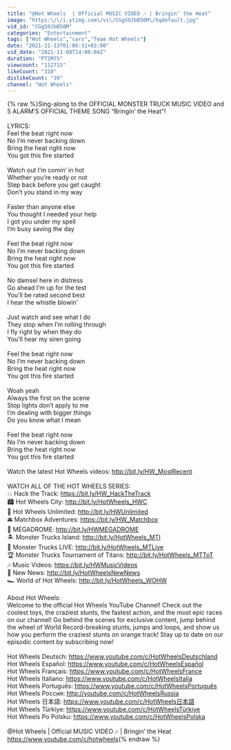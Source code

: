 ```yaml
---
title: "@Hot Wheels  | Official MUSIC VIDEO 🎶 | Bringin’ the Heat"
image: "https:\/\/i.ytimg.com\/vi\/CGgS9JbB50M\/hqdefault.jpg"
vid_id: "CGgS9JbB50M"
categories: "Entertainment"
tags: ["Hot Wheels","cars","Team Hot Wheels"]
date: "2021-11-13T01:06:31+03:00"
vid_date: "2021-11-08T14:00:04Z"
duration: "PT2M7S"
viewcount: "112715"
likeCount: "310"
dislikeCount: "39"
channel: "Hot Wheels"
---
```

{% raw %}Sing-along to the OFFICIAL MONSTER TRUCK MUSIC VIDEO and 5 ALARM’S OFFICIAL THEME SONG “Bringin’ the Heat”!<br /><br />LYRICS:<br />Feel the beat right now <br />No I’m never backing down <br />Bring the heat right now <br />You got this fire started <br /> <br />Watch out I’m comin’ in hot <br />Whether you’re ready or not <br />Step back before you get caught <br />Don’t you stand in my way <br /> <br />Faster than anyone else <br />You thought I needed your help <br />I got you under my spell <br />I’m busy saving the day <br /> <br />Feel the beat right now <br />No I’m never backing down <br />Bring the heat right now <br />You got this fire started <br /><br />No damsel here in distress <br />Go ahead I’m up for the test <br />You’ll be rated second best <br />I hear the whistle blowin’   <br /> <br />Just watch and see what I do <br />They stop when I’m rolling through <br />I fly right by when they do <br />You’ll hear my siren going <br /><br />Feel the beat right now <br />No I’m never backing down <br />Bring the heat right now <br />You got this fire started <br /><br />Woah yeah <br />Always the first on the scene <br />Stop lights don’t apply to me <br />I’m dealing with bigger things <br />Do you know what I mean <br /><br />Feel the beat right now <br />No I’m never backing down <br />Bring the heat right now <br />You got this fire started <br /><br />Watch the latest Hot Wheels videos: <a rel="nofollow" target="blank" href="http://bit.ly/HW_MostRecent">http://bit.ly/HW_MostRecent</a><br /><br />WATCH ALL OF THE HOT WHEELS SERIES:<br />💥 Hack the Track: <a rel="nofollow" target="blank" href="https://bit.ly/HW_HackTheTrack">https://bit.ly/HW_HackTheTrack</a><br />🏙 Hot Wheels City: <a rel="nofollow" target="blank" href="http://bit.ly/HotWheels_HWC">http://bit.ly/HotWheels_HWC</a><br />🚗 Hot Wheels Unlimited: <a rel="nofollow" target="blank" href="http://bit.ly/HWUnlimited">http://bit.ly/HWUnlimited</a><br />🚘 Matchbox Adventures: <a rel="nofollow" target="blank" href="https://bit.ly/HW_Matchbox">https://bit.ly/HW_Matchbox</a><br />🚓 MEGADROME: <a rel="nofollow" target="blank" href="http://bit.ly/HWMEGADROME">http://bit.ly/HWMEGADROME</a><br />🏝 Monster Trucks Island: <a rel="nofollow" target="blank" href="http://bit.ly/HotWheels_MTI">http://bit.ly/HotWheels_MTI</a><br />🎥 Monster Trucks LIVE: <a rel="nofollow" target="blank" href="http://bit.ly/HotWheels_MTLive">http://bit.ly/HotWheels_MTLive</a><br />🏆 Monster Trucks Tournament of Titans: <a rel="nofollow" target="blank" href="http://bit.ly/HotWheels_MTToT">http://bit.ly/HotWheels_MTToT</a><br />🎶 Music Videos: <a rel="nofollow" target="blank" href="https://bit.ly/HWMusicVideos">https://bit.ly/HWMusicVideos</a><br />🌇 New News: <a rel="nofollow" target="blank" href="http://bit.ly/HotWheelsNewNews">http://bit.ly/HotWheelsNewNews</a><br />🏎 World of Hot Wheels: <a rel="nofollow" target="blank" href="http://bit.ly/HotWheels_WOHW">http://bit.ly/HotWheels_WOHW</a><br /><br />About Hot Wheels:<br />Welcome to the official Hot Wheels YouTube Channel! Check out the coolest toys, the craziest stunts, the fastest action, and the most epic races on our channel! Go behind the scenes for exclusive content, jump behind the wheel of World Record-breaking stunts, jumps and loops, and show us how you perform the craziest stunts on orange track! Stay up to date on our episodic content by subscribing now!<br /><br />Hot Wheels Deutsch: <a rel="nofollow" target="blank" href="https://www.youtube.com/c/HotWheelsDeutschland">https://www.youtube.com/c/HotWheelsDeutschland</a><br />Hot Wheels Español: <a rel="nofollow" target="blank" href="https://www.youtube.com/c/HotWheelsEspañol">https://www.youtube.com/c/HotWheelsEspañol</a><br />Hot Wheels Français: <a rel="nofollow" target="blank" href="https://www.youtube.com/c/HotWheelsFrance">https://www.youtube.com/c/HotWheelsFrance</a><br />Hot Wheels Italiano: <a rel="nofollow" target="blank" href="https://www.youtube.com/c/HotWheelsItalia">https://www.youtube.com/c/HotWheelsItalia</a><br />Hot Wheels Português: <a rel="nofollow" target="blank" href="https://www.youtube.com/c/HotWheelsPortuguês">https://www.youtube.com/c/HotWheelsPortuguês</a><br />Hot Wheels Россия: <a rel="nofollow" target="blank" href="http://youtube.com/c/HotWheelsRussia">http://youtube.com/c/HotWheelsRussia</a><br />Hot Wheels 日本語: <a rel="nofollow" target="blank" href="https://www.youtube.com/c/HotWheels日本語">https://www.youtube.com/c/HotWheels日本語</a><br />Hot Wheels Türkiye: <a rel="nofollow" target="blank" href="https://www.youtube.com/c/HotWheelsTürkiye">https://www.youtube.com/c/HotWheelsTürkiye</a><br />Hot Wheels Po Polsku: <a rel="nofollow" target="blank" href="https://www.youtube.com/c/HotWheelsPolska">https://www.youtube.com/c/HotWheelsPolska</a><br /><br />@Hot Wheels  | Official MUSIC VIDEO 🎶 | Bringin’ the Heat<br /><a rel="nofollow" target="blank" href="https://www.youtube.com/c/hotwheels">https://www.youtube.com/c/hotwheels</a>{% endraw %}
